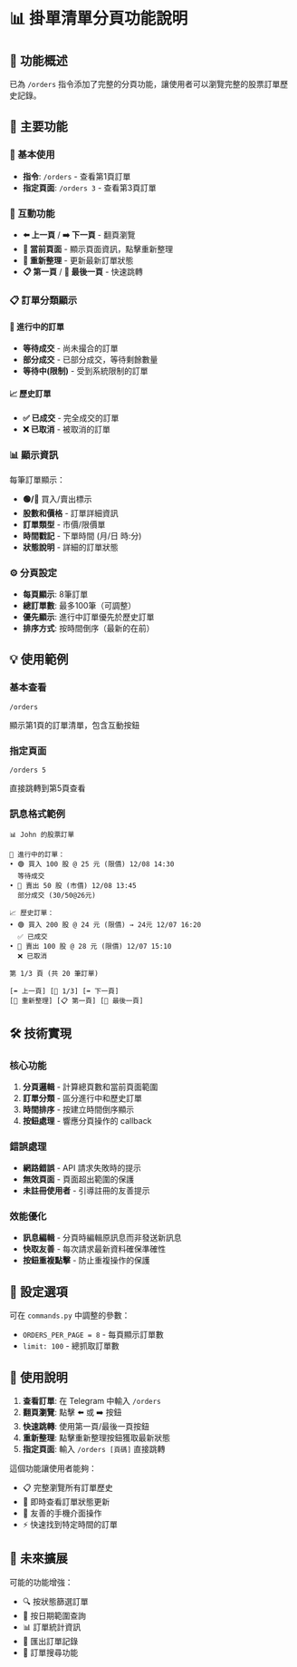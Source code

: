 # 📊 掛單清單分頁功能說明

## 🎯 功能概述

已為 `/orders` 指令添加了完整的分頁功能，讓使用者可以瀏覽完整的股票訂單歷史記錄。

## 🚀 主要功能

### 📱 基本使用
- **指令**: `/orders` - 查看第1頁訂單
- **指定頁面**: `/orders 3` - 查看第3頁訂單

### 🔄 互動功能
- **⬅️ 上一頁** / **➡️ 下一頁** - 翻頁瀏覽
- **📄 當前頁面** - 顯示頁面資訊，點擊重新整理
- **🔄 重新整理** - 更新最新訂單狀態
- **📋 第一頁** / **📑 最後一頁** - 快速跳轉

### 📋 訂單分類顯示

#### 🔄 進行中的訂單
- **等待成交** - 尚未撮合的訂單
- **部分成交** - 已部分成交，等待剩餘數量
- **等待中(限制)** - 受到系統限制的訂單

#### 📈 歷史訂單
- **✅ 已成交** - 完全成交的訂單
- **❌ 已取消** - 被取消的訂單

### 📊 顯示資訊

每筆訂單顯示：
- **🟢/🔴** 買入/賣出標示
- **股數和價格** - 訂單詳細資訊
- **訂單類型** - 市價/限價單
- **時間戳記** - 下單時間 (月/日 時:分)
- **狀態說明** - 詳細的訂單狀態

### ⚙️ 分頁設定

- **每頁顯示**: 8筆訂單
- **總訂單數**: 最多100筆（可調整）
- **優先顯示**: 進行中訂單優先於歷史訂單
- **排序方式**: 按時間倒序（最新的在前）

## 💡 使用範例

### 基本查看
```
/orders
```
顯示第1頁的訂單清單，包含互動按鈕

### 指定頁面
```
/orders 5
```
直接跳轉到第5頁查看

### 訊息格式範例
```
📊 John 的股票訂單

🔄 進行中的訂單：
• 🟢 買入 100 股 @ 25 元 (限價) 12/08 14:30
  等待成交
• 🔴 賣出 50 股 (市價) 12/08 13:45
  部分成交 (30/50@26元)

📈 歷史訂單：
• 🟢 買入 200 股 @ 24 元 (限價) → 24元 12/07 16:20
  ✅ 已成交
• 🔴 賣出 100 股 @ 28 元 (限價) 12/07 15:10
  ❌ 已取消

第 1/3 頁 (共 20 筆訂單)

[⬅️ 上一頁] [📄 1/3] [➡️ 下一頁]
[🔄 重新整理] [📋 第一頁] [📑 最後一頁]
```

## 🛠️ 技術實現

### 核心功能
1. **分頁邏輯** - 計算總頁數和當前頁面範圍
2. **訂單分類** - 區分進行中和歷史訂單
3. **時間排序** - 按建立時間倒序顯示
4. **按鈕處理** - 響應分頁操作的 callback

### 錯誤處理
- **網路錯誤** - API 請求失敗時的提示
- **無效頁面** - 頁面超出範圍的保護
- **未註冊使用者** - 引導註冊的友善提示

### 效能優化
- **訊息編輯** - 分頁時編輯原訊息而非發送新訊息
- **快取友善** - 每次請求最新資料確保準確性
- **按鈕重複點擊** - 防止重複操作的保護

## 🔧 設定選項

可在 `commands.py` 中調整的參數：
- `ORDERS_PER_PAGE = 8` - 每頁顯示訂單數
- `limit: 100` - 總抓取訂單數

## 📝 使用說明

1. **查看訂單**: 在 Telegram 中輸入 `/orders`
2. **翻頁瀏覽**: 點擊 ⬅️ 或 ➡️ 按鈕
3. **快速跳轉**: 使用第一頁/最後一頁按鈕
4. **重新整理**: 點擊重新整理按鈕獲取最新狀態
5. **指定頁面**: 輸入 `/orders [頁碼]` 直接跳轉

這個功能讓使用者能夠：
- 📋 完整瀏覽所有訂單歷史
- 🔄 即時查看訂單狀態更新
- 📱 友善的手機介面操作
- ⚡ 快速找到特定時間的訂單

## 🚀 未來擴展

可能的功能增強：
- 🔍 按狀態篩選訂單
- 📅 按日期範圍查詢
- 📊 訂單統計資訊
- 💾 匯出訂單記錄
- 🎯 訂單搜尋功能